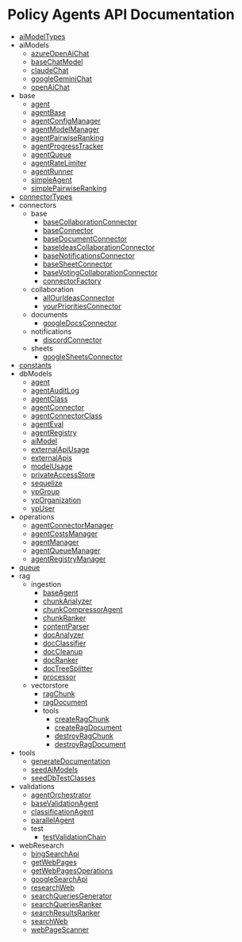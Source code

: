 # Policy Agents API Documentation

- [aiModelTypes](src/src/aiModelTypes.md)
- aiModels
  - [azureOpenAiChat](src/aiModels/azureOpenAiChat.md)
  - [baseChatModel](src/aiModels/baseChatModel.md)
  - [claudeChat](src/aiModels/claudeChat.md)
  - [googleGeminiChat](src/aiModels/googleGeminiChat.md)
  - [openAiChat](src/aiModels/openAiChat.md)
- base
  - [agent](src/base/agent.md)
  - [agentBase](src/base/agentBase.md)
  - [agentConfigManager](src/base/agentConfigManager.md)
  - [agentModelManager](src/base/agentModelManager.md)
  - [agentPairwiseRanking](src/base/agentPairwiseRanking.md)
  - [agentProgressTracker](src/base/agentProgressTracker.md)
  - [agentQueue](src/base/agentQueue.md)
  - [agentRateLimiter](src/base/agentRateLimiter.md)
  - [agentRunner](src/base/agentRunner.md)
  - [simpleAgent](src/base/simpleAgent.md)
  - [simplePairwiseRanking](src/base/simplePairwiseRanking.md)
- [connectorTypes](src/src/connectorTypes.md)
- connectors
  - base
    - [baseCollaborationConnector](src/connectors/base/baseCollaborationConnector.md)
    - [baseConnector](src/connectors/base/baseConnector.md)
    - [baseDocumentConnector](src/connectors/base/baseDocumentConnector.md)
    - [baseIdeasCollaborationConnector](src/connectors/base/baseIdeasCollaborationConnector.md)
    - [baseNotificationsConnector](src/connectors/base/baseNotificationsConnector.md)
    - [baseSheetConnector](src/connectors/base/baseSheetConnector.md)
    - [baseVotingCollaborationConnector](src/connectors/base/baseVotingCollaborationConnector.md)
    - [connectorFactory](src/connectors/base/connectorFactory.md)
  - collaboration
    - [allOurIdeasConnector](src/connectors/collaboration/allOurIdeasConnector.md)
    - [yourPrioritiesConnector](src/connectors/collaboration/yourPrioritiesConnector.md)
  - documents
    - [googleDocsConnector](src/connectors/documents/googleDocsConnector.md)
  - notifications
    - [discordConnector](src/connectors/notifications/discordConnector.md)
  - sheets
    - [googleSheetsConnector](src/connectors/sheets/googleSheetsConnector.md)
- [constants](src/src/constants.md)
- dbModels
  - [agent](src/dbModels/agent.md)
  - [agentAuditLog](src/dbModels/agentAuditLog.md)
  - [agentClass](src/dbModels/agentClass.md)
  - [agentConnector](src/dbModels/agentConnector.md)
  - [agentConnectorClass](src/dbModels/agentConnectorClass.md)
  - [agentEval](src/dbModels/agentEval.md)
  - [agentRegistry](src/dbModels/agentRegistry.md)
  - [aiModel](src/dbModels/aiModel.md)
  - [externalApiUsage](src/dbModels/externalApiUsage.md)
  - [externalApis](src/dbModels/externalApis.md)
  - [modelUsage](src/dbModels/modelUsage.md)
  - [privateAccessStore](src/dbModels/privateAccessStore.md)
  - [sequelize](src/dbModels/sequelize.md)
  - [ypGroup](src/dbModels/ypGroup.md)
  - [ypOrganization](src/dbModels/ypOrganization.md)
  - [ypUser](src/dbModels/ypUser.md)
- operations
  - [agentConnectorManager](src/operations/agentConnectorManager.md)
  - [agentCostsManager](src/operations/agentCostsManager.md)
  - [agentManager](src/operations/agentManager.md)
  - [agentQueueManager](src/operations/agentQueueManager.md)
  - [agentRegistryManager](src/operations/agentRegistryManager.md)
- [queue](src/src/queue.md)
- rag
  - ingestion
    - [baseAgent](src/rag/ingestion/baseAgent.md)
    - [chunkAnalyzer](src/rag/ingestion/chunkAnalyzer.md)
    - [chunkCompressorAgent](src/rag/ingestion/chunkCompressorAgent.md)
    - [chunkRanker](src/rag/ingestion/chunkRanker.md)
    - [contentParser](src/rag/ingestion/contentParser.md)
    - [docAnalyzer](src/rag/ingestion/docAnalyzer.md)
    - [docClassifier](src/rag/ingestion/docClassifier.md)
    - [docCleanup](src/rag/ingestion/docCleanup.md)
    - [docRanker](src/rag/ingestion/docRanker.md)
    - [docTreeSplitter](src/rag/ingestion/docTreeSplitter.md)
    - [processor](src/rag/ingestion/processor.md)
  - vectorstore
    - [ragChunk](src/rag/vectorstore/ragChunk.md)
    - [ragDocument](src/rag/vectorstore/ragDocument.md)
    - tools
      - [createRagChunk](src/rag/vectorstore/tools/createRagChunk.md)
      - [createRagDocument](src/rag/vectorstore/tools/createRagDocument.md)
      - [destroyRagChunk](src/rag/vectorstore/tools/destroyRagChunk.md)
      - [destroyRagDocument](src/rag/vectorstore/tools/destroyRagDocument.md)
- tools
  - [generateDocumentation](src/tools/generateDocumentation.md)
  - [seedAiModels](src/tools/seedAiModels.md)
  - [seedDbTestClasses](src/tools/seedDbTestClasses.md)
- validations
  - [agentOrchestrator](src/validations/agentOrchestrator.md)
  - [baseValidationAgent](src/validations/baseValidationAgent.md)
  - [classificationAgent](src/validations/classificationAgent.md)
  - [parallelAgent](src/validations/parallelAgent.md)
  - test
    - [testValidationChain](src/validations/test/testValidationChain.md)
- webResearch
  - [bingSearchApi](src/webResearch/bingSearchApi.md)
  - [getWebPages](src/webResearch/getWebPages.md)
  - [getWebPagesOperations](src/webResearch/getWebPagesOperations.md)
  - [googleSearchApi](src/webResearch/googleSearchApi.md)
  - [researchWeb](src/webResearch/researchWeb.md)
  - [searchQueriesGenerator](src/webResearch/searchQueriesGenerator.md)
  - [searchQueriesRanker](src/webResearch/searchQueriesRanker.md)
  - [searchResultsRanker](src/webResearch/searchResultsRanker.md)
  - [searchWeb](src/webResearch/searchWeb.md)
  - [webPageScanner](src/webResearch/webPageScanner.md)
